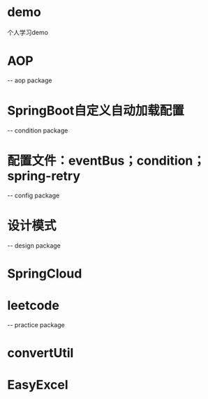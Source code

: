 # demo
个人学习demo
# AOP
-- aop package
# SpringBoot自定义自动加载配置
-- condition package 
# 配置文件：eventBus；condition；spring-retry
-- config package
# 设计模式
-- design package
# SpringCloud 
# leetcode
-- practice package
# convertUtil
# EasyExcel
